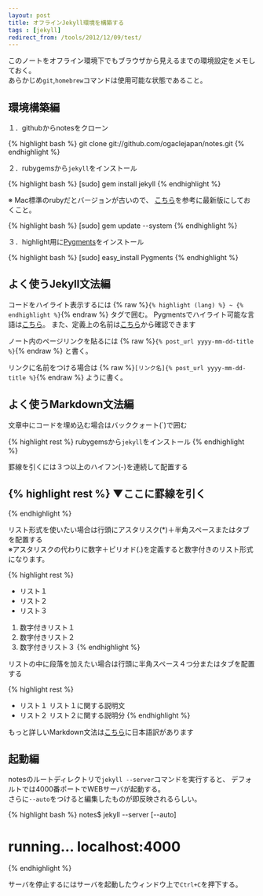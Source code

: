 ```yaml
---
layout: post
title: オフラインJekyll環境を構築する
tags : [jekyll]
redirect_from: /tools/2012/12/09/test/
---
```


このノートをオフライン環境下でもブラウザから見えるまでの環境設定をメモしておく。  
あらかじめ`git`,`homebrew`コマンドは使用可能な状態であること。

## 環境構築編

１．githubからnotesをクローン

{% highlight bash %}
git clone git://github.com/ogaclejapan/notes.git
{% endhighlight %}

２．rubygemsから`jekyll`をインストール

{% highlight bash %}
[sudo] gem install jekyll
{% endhighlight %}

※ Mac標準のrubyだとバージョンが古いので、
[こちら](http://pplog.org/?p=2155)を参考に最新版にしておくこと。

{% highlight bash %}
[sudo] gem update --system
{% endhighlight %}

３．highlight用に[Pygments](http://pygments.org/)をインストール

{% highlight bash %}
[sudo] easy_install Pygments
{% endhighlight %}


## よく使うJekyll文法編

コードをハイライト表示するには
{% raw %}`{% highlight (lang) %} ~ {% endhighlight %}`{% endraw %}
タグで囲む。
Pygmentsでハイライト可能な言語は[こちら](http://pygments.org/languages/)。
また、定義上の名前は[こちら](http://pygments.org/docs/lexers/)から確認できます

ノート内のページリンクを貼るには
{% raw %}`{% post_url yyyy-mm-dd-title %}`{% endraw %}
と書く。

リンクに名前をつける場合は
{% raw %}`[リンク名]{% post_url yyyy-mm-dd-title %}`{% endraw %}
ように書く。


## よく使うMarkdown文法編

文章中にコードを埋め込む場合はバッククォート(\`)で囲む

{% highlight rest %}
rubygemsから`jekyll`をインストール
{% endhighlight %}

罫線を引くには３つ以上のハイフン(\-)を連続して配置する

{% highlight rest %}
▼ここに罫線を引く
-----------------
{% endhighlight %}

リスト形式を使いたい場合は行頭にアスタリスク(\*)＋半角スペースまたはタブを配置する  
※アスタリスクの代わりに数字＋ピリオド(\.)を定義すると数字付きのリスト形式になります。

{% highlight rest %}
* リスト１
* リスト２
* リスト３

1. 数字付きリスト１
2. 数字付きリスト２
3. 数字付きリスト３
{% endhighlight %}

リストの中に段落を加えたい場合は行頭に半角スペース４つ分またはタブを配置する

{% highlight rest %}
* リスト１
	リスト１に関する説明文
* リスト２
	リスト２に関する説明分
{% endhighlight %}


もっと詳しいMarkdown文法は[こちら](http://blog.2310.net/archives/6)に日本語訳があります


## 起動編

notesのルートディレクトリで`jekyll --server`コマンドを実行すると、
デフォルトでは4000番ポートでWEBサーバが起動する。  
さらに`--auto`をつけると編集したものが即反映されるらしい。

{% highlight bash %}
  notes$ jekyll --server [--auto]
  # running... localhost:4000
{% endhighlight %}

サーバを停止するにはサーバを起動したウィンドウ上で`Ctrl+C`を押下する。
